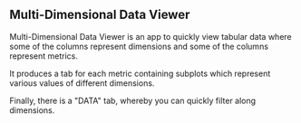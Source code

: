## Multi-Dimensional Data Viewer 

Multi-Dimensional Data Viewer is an app to quickly view tabular data where some of the columns
represent dimensions and some of the columns represent metrics.

It produces a tab for each metric containing subplots which represent various values of different dimensions.

Finally, there is a "DATA" tab, whereby you can quickly filter along dimensions.


